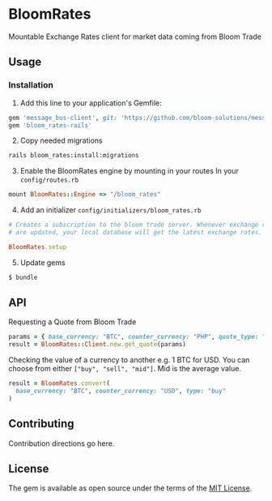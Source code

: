 # BloomRates
Mountable Exchange Rates client for market data coming from Bloom Trade

## Usage

### Installation

1. Add this line to your application's Gemfile:
```ruby
gem 'message_bus-client', git: 'https://github.com/bloom-solutions/message_bus-client', ref: 'bloom_changes'
gem 'bloom_rates-rails'
```

2. Copy needed migrations
```bash
rails bloom_rates:install:migrations
```

3. Enable the BloomRates engine by mounting in your routes
In your `config/routes.rb`
```ruby
mount BloomRates::Engine => "/bloom_rates"
```

4. Add an initializer `config/initializers/bloom_rates.rb`
```ruby
# Creates a subscription to the bloom trade server. Whenever exchange rates
# are updated, your local database will get the latest exchange rates.

BloomRates.setup
```

5. Update gems
```bash
$ bundle
```

## API

Requesting a Quote from Bloom Trade
```ruby
params = { base_currency: "BTC", counter_currency: "PHP", quote_type: "buy", amount: 0.50 }
result = BloomRates::Client.new.get_quote(params)
```

Checking the value of a currency to another e.g. 1 BTC for USD. You can choose
from either `["buy", "sell", "mid"]`. Mid is the average value.
```ruby
result = BloomRates.convert(
  base_currency: "BTC", counter_currency: "USD", type: "buy"
)
```

## Contributing
Contribution directions go here.

## License
The gem is available as open source under the terms of the [MIT License](https://opensource.org/licenses/MIT).
